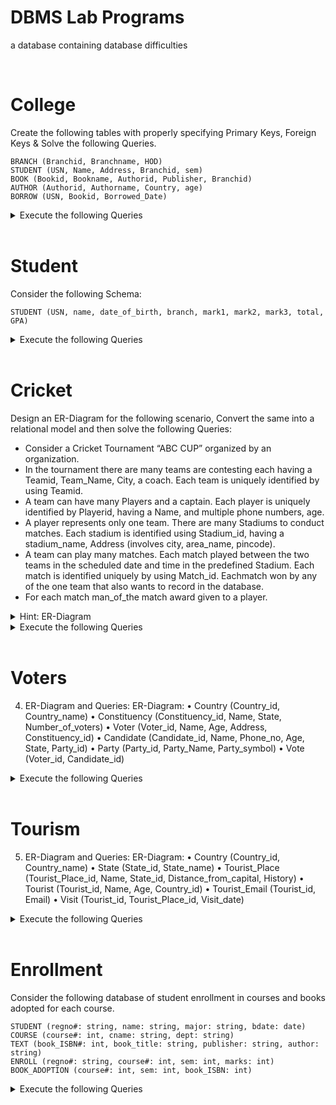 DBMS Lab Programs
===================

a database containing database difficulties

<br>

# College
Create the following tables with properly specifying Primary Keys, Foreign Keys & Solve the following Queries.
```
BRANCH (Branchid, Branchname, HOD)
STUDENT (USN, Name, Address, Branchid, sem)
BOOK (Bookid, Bookname, Authorid, Publisher, Branchid)
AUTHOR (Authorid, Authorname, Country, age)
BORROW (USN, Bookid, Borrowed_Date)
```

<details>
    <summary>Execute the following Queries</summary>

<ol type="i">
<li>List the details of Students who are all studying in the 2nd sem MCA.</li>
<li>List the students who have not borrowed any books.</li>
<li>Display the USN, Student name, Branch_name, Book_name, Author_name, Books_Borrowed_Date of 2nd sem MCA Students who borrowed books.</li>
<li>Display the number of books written by each Author.</li>
<li>Display the student details who have borrowed more than two books.</li>
<li>Display the student details who have borrowed books of more than one Author.</li>
<li>Display the Book names in descending order of their names.</li>
<li>List the details of students who borrowed books which are all published by the same publisher.</li>
</ol>

</details>

<br>

# Student

Consider the following Schema:

```
STUDENT (USN, name, date_of_birth, branch, mark1, mark2, mark3, total, GPA)
```

<details>
    <summary>Execute the following Queries</summary>

<ol type="i">
<li> Update the column total by adding the columns mark1, mark2, mark3.</li> 
<li> Find the GPA score of all the students.</li> 
<li> Find the students who were born on a particular year of birth from the date_of_birth column.</li> 
<li> List the students who are studying in a particular branch of study.</li> 
<li> Find the maximum GPA score of the student branch-wise.</li> 
<li> Find the students whose name starts with the alphabet "S".</li> 
<li> Find the students whose name ends with the alphabets "AR".</li> 
<li> Delete the student details whose USN is given as 1001.</li>
</ol>

</details>

<br>

# Cricket
Design an ER-Diagram for the following scenario, Convert the same into a relational model and then solve the following Queries: 
- Consider a Cricket Tournament “ABC CUP” organized by an organization. 
- In the tournament there are many teams are contesting each having a Teamid, Team_Name, City, a coach. Each team is uniquely identified by using Teamid.
- A team can have many Players and a captain. Each player is uniquely identified by Playerid, having a Name, and multiple phone numbers, age. 
- A player represents only one team. There are many Stadiums to conduct matches. Each stadium is
identified using Stadium_id, having a stadium_name, Address (involves city, area_name, pincode).
- A team can play many matches. Each match played between the two teams in the scheduled date and time in the predefined Stadium. Each match is identified uniquely by using Match_id. Eachmatch won by any of the one team that also wants to record in the database. 
- For each match man_of_the match award given to a player.

<details>
    <summary>Hint: ER-Diagram</summary>
    
```
Tournament (Tournament_id, Tournament_name, Organizer)
Team (Team_id, Team_name, City, Coach)
Player (Player_id, Name, Age)
Phone (Player_id, Phone_number)
Stadium (Stadium_id, Stadium_name, Address)
Match (Match_id, Team_id_1, Team_id_2, Date, Time, Winner_id)
Award (Match_id, Player_id)
```

</details>


<details>
    <summary>Execute the following Queries</summary>

<ol type="i">
<li> Display the youngest player (in terms of age) Name, Team name, and age in which he belongs to the tournament.</li> 
<li> List the details of the stadium where the maximum number of matches were played.</li> 
<li> List the details of the player who is not a captain but got the man_of _match award at least in two matches.</li> 
<li> Display the Team details who won the maximum matches.</li> 
<li> Display the team name where all its won matches were played in the same stadium.</li>
</ol>

</details>

<br>

# Voters
4.	ER-Diagram and Queries: ER-Diagram:
•	Country (Country_id, Country_name)
•	Constituency (Constituency_id, Name, State, Number_of_voters)
•	Voter (Voter_id, Name, Age, Address, Constituency_id)
•	Candidate (Candidate_id, Name, Phone_no, Age, State, Party_id)
•	Party (Party_id, Party_Name, Party_symbol)
•	Vote (Voter_id, Candidate_id)
<details>
    <summary>Execute the following Queries</summary>
<ol type="i">
<li> List the details of the candidates who are contesting from more than one constituencies which belong to different states.</li>
<li> Display the state name having the maximum number of constituencies.</li>
<li> Create a stored procedure to insert the tuple into the voter table by checking the voter age.</li>
<li> Create a stored procedure to display the number_of_voters in the specified constituency.</li>
<li> Create a TRIGGER to UPDATE the count of "Number_of_voters" of the respective constituency in "CONSTITUENCY" table, AFTER inserting a tuple into the "VOTERS" table.</li>
</ol>

</details>

<br>

# Tourism
5.	ER-Diagram and Queries: ER-Diagram:
•	Country (Country_id, Country_name)
•	State (State_id, State_name)
•	Tourist_Place (Tourist_Place_id, Name, State_id, Distance_from_capital, History)
•	Tourist (Tourist_id, Name, Age, Country_id)
•	Tourist_Email (Tourist_id, Email)
•	Visit (Tourist_id, Tourist_Place_id, Visit_date)
<details>
    <summary>Execute the following Queries</summary>

<ol type="i">
<li> List the state name which has the maximum number of tourist places. </li>
<li> List the details of the tourist place where the maximum number of tourists visited. </li>
<li> List the details of tourists who visited all tourist places of the state "KARNATAKA". </li>
<li> Display the details of the tourists who visited at least one tourist place of the state but visited all states' tourist places. </li>
<li> Display the details of the tourist place visited by the tourists of all countries.</li>
</ol>

</details>

<br>

# Enrollment
Consider the following database of student enrollment in courses and books adopted for each course. 
```
STUDENT (regno#: string, name: string, major: string, bdate: date) 
COURSE (course#: int, cname: string, dept: string) 
TEXT (book_ISBN#: int, book_title: string, publisher: string, author: string) 
ENROLL (regno#: string, course#: int, sem: int, marks: int) 
BOOK_ADOPTION (course#: int, sem: int, book_ISBN: int)
```

<details>
    <summary>Execute the following Queries</summary>

<ol type="i">
<li> Create the above tables by properly specifying the primary keys and the foreign keys</li>
<li> Enter at least 7 to 10 records to each table. Execute SQL
queries for the following requirements:</li>
<li> List out the student details and their course details ordered in a semester-wise manner.</li> 
<li> List out the student details under a particular department whose names are ordered in a semester-wise manner.</li> 
<li> List out all the book details under a particular course.</li> 
<li> Find out the Courses in which the number of students studying is more than 2.</li> 
<li> Find out the Publisher who has published more than 2 books.</li> 
<li> Find out the authors who have written a book for the I semester, computer science course.</li>
<li> List out the student details whose total number of months starting from their date of birth is more than 225.</li>
<li> Find out the course name to which the maximum number of students have joined.</li>
</ol>

</details>
